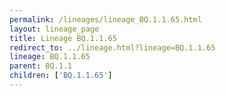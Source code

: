 ```yaml
---
permalink: /lineages/lineage_BQ.1.1.65.html
layout: lineage_page
title: Lineage BQ.1.1.65
redirect_to: ../lineage.html?lineage=BQ.1.1.65
lineage: BQ.1.1.65
parent: BQ.1.1
children: ['BQ.1.1.65']
---
```

